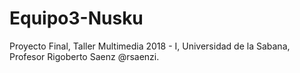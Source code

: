 # Equipo3-Nusku
Proyecto Final, Taller Multimedia 2018 - I, Universidad de la Sabana, Profesor Rigoberto Saenz @rsaenzi.
